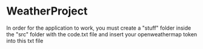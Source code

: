 # WeatherProject
In order for the application to work, you must create a "stuff" folder inside the "src" folder with the code.txt file and insert your openweathermap token into this txt file
